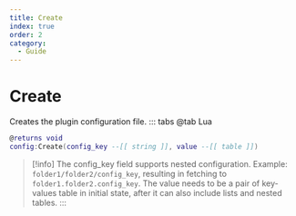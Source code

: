 ```yaml
---
title: Create
index: true
order: 2
category:
  - Guide
---
```


# Create
Creates the plugin configuration file.
::: tabs
@tab Lua
```lua
@returns void
config:Create(config_key --[[ string ]], value --[[ table ]])
```
> [!info]
> The config_key field supports nested configuration. Example: `folder1/folder2/config_key`, resulting in fetching to `folder1.folder2.config_key`.
The value needs to be a pair of key-values table in initial state, after it can also include lists and nested tables.
:::